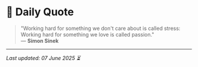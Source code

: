 # 📜 Daily Quote

> "Working hard for something we don't care about is called stress: Working hard for something we love is called passion."  
> — **Simon Sinek**

---

_Last updated: 07 June 2025 ⏳_
